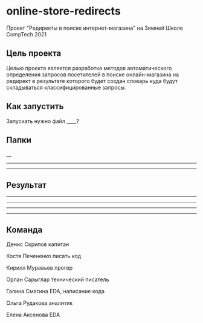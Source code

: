# online-store-redirects
Проект "Редиректы в поиске интернет-магазина" на Зимней Школе CompTech 2021

## Цель проекта
Целью проекта является разработка методов автоматического определения запросов посетителей в поиске онлайн-магазина на редирект в результате которого будет создан словарь куда будут складываться классифицированные запросы.


## Как запустить
Запускать нужно файл ____?

## Папки
__
___
___

## Результат
___
___
___
___

## Команда

Денис Скрипов	капитан

Костя Печененко	писать код

Кирилл Муравьев	прогер

Орлан Сарыглар	технический писатель

Галина Смагина	EDA, написание кода

Ольга Рудакова	аналитик

Елена Аксенова	EDA 

